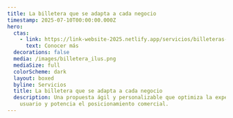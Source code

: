 ```yaml
---
title: La billetera que se adapta a cada negocio
timestamp: 2025-07-10T00:00:00.000Z
hero:
  ctas:
    - link: https://link-website-2025.netlify.app/servicios/billeteras-digitales
      text: Conocer más
  decorations: false
  media: /images/billetera_ilus.png
  mediaSize: full
  colorScheme: dark
  layout: boxed
  byline: Servicios
  title: La billetera que se adapta a cada negocio
  description: Una propuesta ágil y personalizable que optimiza la experiencia de
    usuario y potencia el posicionamiento comercial.
---
```

